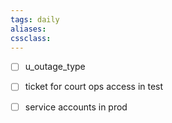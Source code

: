 ```yaml
---
tags: daily
aliases:
cssclass:
---
```

- [ ] u_outage_type

- [ ] ticket for court ops access in test 

- [ ] service accounts in prod